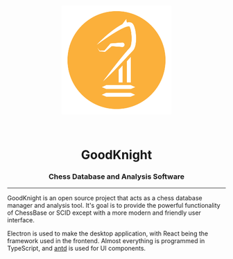 <p align="center">
  <img src="./doc/images/logo.png" width="50%"/>
</p>

<h1 align="center">
  <br />
  GoodKnight
</h1>

<h3 align="center">
Chess Database and Analysis Software
</h3>
<hr>

GoodKnight is an open source project that acts as a chess database manager and analysis tool. It's goal is to provide the powerful functionality of ChessBase or SCID except with a more modern and friendly user interface. 

Electron is used to make the desktop application, with React being the framework used in the frontend. Almost everything is programmed in TypeScript, and [antd](https://ant.design/) is used for UI components.  